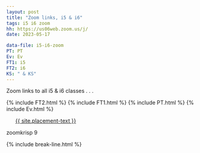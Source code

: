 ```yaml
---
layout: post
title: "Zoom links, i5 & i6"
tags: i5 i6 zoom
hh: https://us06web.zoom.us/j/
date: 2023-05-17

data-file: i5-i6-zoom
PT: PT
Ev: Ev
FT1: i5
FT2: i6
KS: " & KS"
---
```


Zoom links to all i5 & i6 classes . . .

{% include FT2.html %}
{% include FT1.html %}
{% include PT.html %}
{% include Ev.html %}

<div class="wrap">
  <ul style="list-style: none;" class="buttons">
    <li class="buttons__item">
      <a class="shiney" href="{{ site.placement-link }}">{{ site.placement-text }}</a>
    </li>
  </ul>
  <p>zoomkrisp 9</p>
</div>

{% include break-line.html %}


